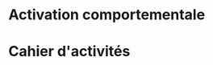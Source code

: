 # Activation comportementale

<object class="schema" type="image/svg+xml" data="{{ ASSET static/psycho/activation1.svg }}"></object>

# Cahier d'activités

<object class="schema" type="image/svg+xml" data="{{ ASSET static/psycho/activation2.svg }}"></object>
